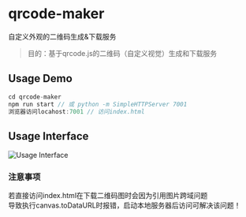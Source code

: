 # qrcode-maker
自定义外观的二维码生成&下载服务

> 目的：基于qrcode.js的二维码（自定义视觉）生成和下载服务

## Usage Demo

``` javascript
cd qrcode-maker
npm run start // 或 python -m SimpleHTTPServer 7001
浏览器访问locahost:7001 // 访问index.html
```

## Usage Interface

![Usage Interface](https://github.com/ryanism37/qrcode-maker/blob/master/asset/demo.png)

### 注意事项
若直接访问index.html在下载二维码图时会因为引用图片跨域问题<br>
导致执行canvas.toDataURL时报错，启动本地服务器后访问可解决该问题！

